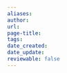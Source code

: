 ```yaml
---
aliases: 
author: 
url: 
page-title: 
tags: 
date_created: 
date_update: 
reviewable: false
---
```

